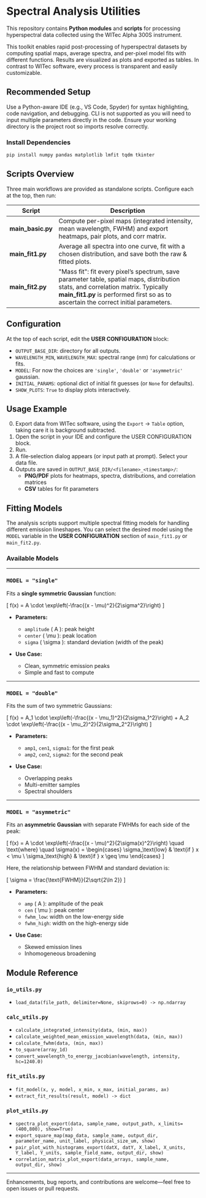 # Spectral Analysis Utilities

This repository contains **Python modules** and **scripts** for processing hyperspectral data collected using the WITec Alpha 300S instrument.

This toolkit enables rapid post-processing of hyperspectral datasets by computing spatial maps, average spectra, and per-pixel model fits with different functions. Results are visualized as plots and exported as tables. In contrast to WITec software, every process is transparent and easily customizable.

## Recommended Setup

Use a Python-aware IDE (e.g., VS Code, Spyder) for syntax highlighting, code navigation, and debugging. 
CLI is not supported as you will need to input multiple parameters directly in the code.
Ensure your working directory is the project root so imports resolve correctly.

### Install Dependencies

```bash
pip install numpy pandas matplotlib lmfit tqdm tkinter
```


## Scripts Overview

Three main workflows are provided as standalone scripts. Configure each at the top, then run:

| Script            | Description                                                                                      |
|-------------------|--------------------------------------------------------------------------------------------------|
| **main_basic.py** | Compute per-pixel maps (integrated intensity, mean wavelength, FWHM) and export heatmaps, pair plots, and corr matrix. |
| **main_fit1.py**  | Average all spectra into one curve, fit with a chosen distribution, and save both the raw & fitted plots.     |
| **main_fit2.py**  | "Mass fit": fit every pixel’s spectrum, save parameter table, spatial maps, distribution stats, and correlation matrix. Typically **main_fit1.py** is performed first so as to ascertain the correct initial parameters.|

## Configuration

At the top of each script, edit the **USER CONFIGURATION** block:

- `OUTPUT_BASE_DIR`: directory for all outputs.
- `WAVELENGTH_MIN`, `WAVELENGTH_MAX`: spectral range (nm) for calculations or fits.
- `MODEL`: For now the choices are `'single'`, `'double'` or `'asymmetric'` gaussian.
- `INITIAL_PARAMS`: optional dict of initial fit guesses (or `None` for defaults).
- `SHOW_PLOTS`: `True` to display plots interactively.

## Usage Example

0. Export data from WITec software, using the `Export` -> `Table` option, taking care it is background subtracted. 
1. Open the script in your IDE and configure the USER CONFIGURATION block.
2. Run.
3. A file‐selection dialog appears (or input path at prompt). Select your data file.
4. Outputs are saved in `OUTPUT_BASE_DIR/<filename>_<timestamp>/`:
   - **PNG/PDF** plots for heatmaps, spectra, distributions, and correlation matrices
   - **CSV** tables for fit parameters

## Fitting Models

The analysis scripts support multiple spectral fitting models for handling different emission lineshapes. You can select the desired model using the `MODEL` variable in the **USER CONFIGURATION** section of `main_fit1.py` or `main_fit2.py`.

### Available Models

---

### `MODEL = "single"`

Fits a **single symmetric Gaussian** function:

\[
f(x) = A \cdot \exp\left(-\frac{(x - \mu)^2}{2\sigma^2}\right)
\]

- **Parameters:**
  - `amplitude` \( A \): peak height
  - `center` \( \mu \): peak location
  - `sigma` \( \sigma \): standard deviation (width of the peak)

- **Use Case:** 
  - Clean, symmetric emission peaks
  - Simple and fast to compute

---

### `MODEL = "double"`

Fits the sum of two symmetric Gaussians:

\[
f(x) = A_1 \cdot \exp\left(-\frac{(x - \mu_1)^2}{2\sigma_1^2}\right) + A_2 \cdot \exp\left(-\frac{(x - \mu_2)^2}{2\sigma_2^2}\right)
\]

- **Parameters:**
  - `amp1`, `cen1`, `sigma1`: for the first peak
  - `amp2`, `cen2`, `sigma2`: for the second peak

- **Use Case:**
  - Overlapping peaks
  - Multi-emitter samples
  - Spectral shoulders

---

### `MODEL = "asymmetric"`

Fits an **asymmetric Gaussian** with separate FWHMs for each side of the peak:

\[
f(x) = A \cdot \exp\left(-\frac{(x - \mu)^2}{2\sigma(x)^2}\right)
\quad \text{where} \quad
\sigma(x) = 
\begin{cases}
\sigma_\text{low} & \text{if } x < \mu \\
\sigma_\text{high} & \text{if } x \geq \mu
\end{cases}
\]

Here, the relationship between FWHM and standard deviation is:

\[
\sigma = \frac{\text{FWHM}}{2\sqrt{2\ln 2}}
\]

- **Parameters:**
  - `amp` \( A \): amplitude of the peak
  - `cen` \( \mu \): peak center
  - `fwhm_low`: width on the low-energy side
  - `fwhm_high`: width on the high-energy side

- **Use Case:**
  - Skewed emission lines
  - Inhomogeneous broadening


## Module Reference

### `io_utils.py`
- `load_data(file_path, delimiter=None, skiprows=0) -> np.ndarray`

### `calc_utils.py`
- `calculate_integrated_intensity(data, (min, max))`
- `calculate_weighted_mean_emission_wavelength(data, (min, max))`
- `calculate_fwhm(data, (min, max))`
- `to_square(array_1d)`
- `convert_wavelength_to_energy_jacobian(wavelength, intensity, hc=1240.0)`

### `fit_utils.py`
- `fit_model(x, y, model, x_min, x_max, initial_params, ax)`
- `extract_fit_results(result, model) -> dict`

### `plot_utils.py`
- `spectra_plot_export(data, sample_name, output_path, x_limits=(400,800), show=True)`
- `export_square_map(map_data, sample_name, output_dir, parameter_name, unit_label, physical_size_um, show)`
- `pair_plot_with_histograms_export(datX, datY, X_label, X_units, Y_label, Y_units, sample_field_name, output_dir, show)`
- `correlation_matrix_plot_export(data_arrays, sample_name, output_dir, show)`

---

Enhancements, bug reports, and contributions are welcome—feel free to open issues or pull requests.


